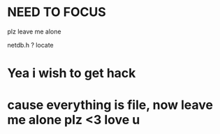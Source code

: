 # NEED TO FOCUS
plz leave me alone

netdb.h ? 
locate

# Yea i wish to get hack

# cause everything is file, now leave me alone plz <3 love u
